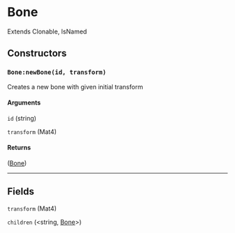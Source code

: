 # Bone
Extends Clonable, IsNamed


## Constructors
### `Bone:newBone(id, transform)`
Creates a new bone with given initial transform
#### Arguments
`id` (string) 

`transform` (Mat4) 

#### Returns
([Bone](https://3dreamengine.github.io/3DreamEngine/docu/classes/bone)) 


_________________

## Fields
`transform` (Mat4) 

`children` (<string, [Bone](https://3dreamengine.github.io/3DreamEngine/docu/classes/bone)>) 
